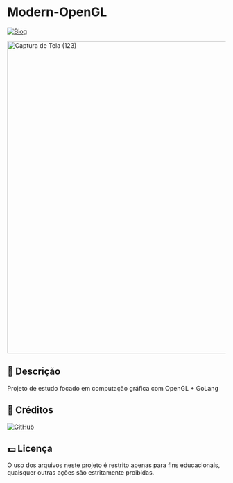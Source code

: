 # Modern-OpenGL
[![Blog](https://img.shields.io/badge/LinkedIn-0077B5?style=for-the-badge&logo=linkedin&logoColor=white)](https://www.linkedin.com/in/matheuscarvie/)

<img width="1366" height="720" alt="Captura de Tela (123)" src="https://github.com/user-attachments/assets/20874b98-750e-44b2-ad35-c1a732f1eb88" />


## 📑 Descrição
Projeto de estudo focado em computação gráfica com OpenGL + GoLang

## 🔨 Créditos

[![GitHub](https://img.shields.io/badge/GitHub-MatheusCarvie-181717?style=flat&logo=github)](https://github.com/MatheusCarvie)

## 💵 Licença

O uso dos arquivos neste projeto é restrito apenas para fins educacionais, quaisquer outras ações são estritamente proibidas.
